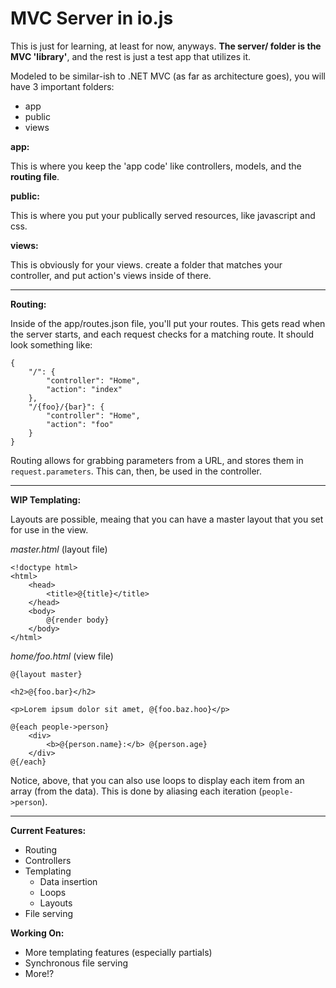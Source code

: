 MVC Server in io.js
===================

This is just for learning, at least for now, anyways. **The server/ folder is the MVC 'library'**, and the rest is just a test app that utilizes it.

Modeled to be similar-ish to .NET MVC (as far as architecture goes), you will have 3 important folders:

- app
- public
- views

**app:**

This is where you keep the 'app code' like controllers, models, and the **routing file**.

**public:**

This is where you put your publically served resources, like javascript and css.

**views:**

This is obviously for your views. create a folder that matches your controller, and put action's views inside of there.
____________________________________________________________

**Routing:**

Inside of the app/routes.json file, you'll put your routes. This gets read when the server starts, and each request checks for a matching route. It should look something like:

    {
    	"/": {
    		"controller": "Home",
    		"action": "index"
    	},
    	"/{foo}/{bar}": {
    		"controller": "Home",
    		"action": "foo"
    	}
    }

Routing allows for grabbing parameters from a URL, and stores them in `request.parameters`. This can, then, be used in the controller.
____________________________________________________________

**WIP Templating:**

Layouts are possible, meaing that you can have a master layout that you set for use in the view.

*master.html* (layout file)

    <!doctype html>
    <html>
    	<head>
    		<title>@{title}</title>
    	</head>
    	<body>
    		@{render body}
    	</body>
    </html>
  
*home/foo.html* (view file)

    @{layout master}
    
    <h2>@{foo.bar}</h2>
    
    <p>Lorem ipsum dolor sit amet, @{foo.baz.hoo}</p>
    
    @{each people->person}
    	<div>
    		<b>@{person.name}:</b> @{person.age}
    	</div>
    @{/each}
  
Notice, above, that you can also use loops to display each item from an array (from the data). This is done by aliasing each iteration (`people->person`).
____________________________________________________________

**Current Features:**

- Routing
- Controllers
- Templating
  - Data insertion
  - Loops
  - Layouts
- File serving

**Working On:**

- More templating features (especially partials)
- Synchronous file serving
- More!?
